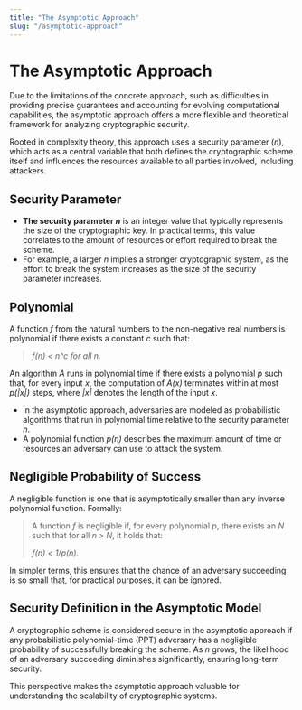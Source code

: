 ```yaml
---
title: "The Asymptotic Approach"
slug: "/asymptotic-approach"
---
```


# The Asymptotic Approach

Due to the limitations of the concrete approach, such as difficulties in providing precise guarantees and accounting for evolving computational capabilities, the asymptotic approach offers a more flexible and theoretical framework for analyzing cryptographic security.

Rooted in complexity theory, this approach uses a security parameter (*n*), which acts as a central variable that both defines the cryptographic scheme itself and influences the resources available to all parties involved, including attackers.

## Security Parameter
- **The security parameter *n*** is an integer value that typically represents the size of the cryptographic key. In practical terms, this value correlates to the amount of resources or effort required to break the scheme.
- For example, a larger *n* implies a stronger cryptographic system, as the effort to break the system increases as the size of the security parameter increases.

## Polynomial
A function *f* from the natural numbers to the non-negative real numbers is polynomial if there exists a constant *c* such that:

> *f(n) < n^c for all n.*

An algorithm *A* runs in polynomial time if there exists a polynomial *p* such that, for every input *x*, the computation of *A(x)* terminates within at most *p(|x|)* steps, where *|x|* denotes the length of the input *x*.

- In the asymptotic approach, adversaries are modeled as probabilistic algorithms that run in polynomial time relative to the security parameter *n*.
- A polynomial function *p(n)* describes the maximum amount of time or resources an adversary can use to attack the system.

## Negligible Probability of Success
A negligible function is one that is asymptotically smaller than any inverse polynomial function. Formally:

> A function *f* is negligible if, for every polynomial *p*, there exists an *N* such that for all *n > N*, it holds that:
>
> *f(n) < 1/p(n).* 

In simpler terms, this ensures that the chance of an adversary succeeding is so small that, for practical purposes, it can be ignored.

## Security Definition in the Asymptotic Model
A cryptographic scheme is considered secure in the asymptotic approach if any probabilistic polynomial-time (PPT) adversary has a negligible probability of successfully breaking the scheme. As *n* grows, the likelihood of an adversary succeeding diminishes significantly, ensuring long-term security.

This perspective makes the asymptotic approach valuable for understanding the scalability of cryptographic systems.

